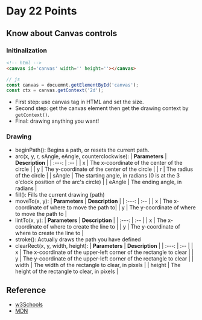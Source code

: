 # Day 22 Points

## Know about Canvas controls

### Initinalization

```html
<!-- html -->
<canvas id='canvas' width='' height=''></canvas>
```

```javascript
// js
const canvas = docuemnt.getElementById('canvas');
const ctx = canvas.getContext('2d');
```

+ First step: use canvas tag in HTML and set the size.
+ Second step: get the canvas element then get the drawing context by ``getContext()``.
+ Final: drawing anything you want!

### Drawing

+ beginPath(): Begins a path, or resets the current path.
+ arc(x, y, r, sAngle, eAngle, counterclockwise):
    | **Parameters** | **Description** |
    | :---: | :-- |
    | x | The x-coordinate of the center of the circle |
    | y | The y-coordinate of the center of the circle |
    | r | The radius of the circle |
    | sAngle | The starting angle, in radians (0 is at the 3 o'clock position of the arc's circle) |
    | eAngle | The ending angle, in radians |
+ fill(): Fills the current drawing (path)
+ moveTo(x, y):
    | **Parameters** | **Description** |
    | :---: | :-- |
    | x | The x-coordinate of where to move the path to|
    | y | The y-coordinate of where to move the path to |
+ lintTo(x, y):
    | **Parameters** | **Description** |
    | :---: | :-- |
    | x | The x-coordinate of where to create the line to |
    | y | The y-coordinate of where to create the line to |
+ stroke(): Actually draws the path you have defined
+ clearRect(x, y, width, height):
    | **Parameters** | **Description** |
    | :---: | :-- |
    | x | The x-coordinate of the upper-left corner of the rectangle to clear |
    | y | The y-coordinate of the upper-left corner of the rectangle to clear |
    | width | The width of the rectangle to clear, in pixels |
    | height | The height of the rectangle to clear, in pixels |

## Reference

+ [w3Schools](https://www.w3schools.com/tags/ref_canvas.asp)
+ [MDN](https://developer.mozilla.org/en-US/docs/Web/API/Canvas_API)